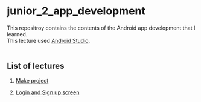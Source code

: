 # junior_2_app_development
This repositroy contains the contents of the Android app development that I learned. <br>
This lecture used [Android Studio](https://developer.android.com/studio?gclid=EAIaIQobChMI_qWrta2F-gIVF66WCh0XiQBYEAAYASAAEgJHV_D_BwE&gclsrc=aw.ds).
<br><br>
## List of lectures
1. [Make project](https://github.com/ordem-yoo/junior_2_app_development/tree/main/start)

2. [Login and Sign up screen](https://github.com/ordem-yoo/junior_2_app_development/tree/main/activity_example)
